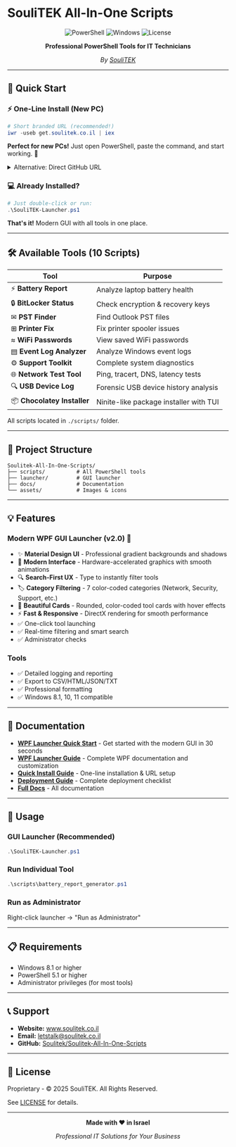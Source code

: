 # SouliTEK All-In-One Scripts

<div align="center">

![PowerShell](https://img.shields.io/badge/PowerShell-5.1%2B-blue?style=for-the-badge&logo=powershell)
![Windows](https://img.shields.io/badge/Windows-8.1%2B-0078D6?style=for-the-badge&logo=windows)
![License](https://img.shields.io/badge/License-Proprietary-red?style=for-the-badge)

**Professional PowerShell Tools for IT Technicians**

*By [SouliTEK](www.soulitek.co.il)*

</div>

---

## 🚀 Quick Start

### ⚡ One-Line Install (New PC)

```powershell
# Short branded URL (recommended!)
iwr -useb get.soulitek.co.il | iex
```

**Perfect for new PCs!** Just open PowerShell, paste the command, and start working. 🎉

<details>
<summary>Alternative: Direct GitHub URL</summary>

```powershell
# Direct from GitHub (no custom domain)
iwr -useb https://raw.githubusercontent.com/Soulitek/Soulitek-All-In-One-Scripts/main/Install-SouliTEK.ps1 | iex
```
</details>

### 💻 Already Installed?

```powershell
# Just double-click or run:
.\SouliTEK-Launcher.ps1
```

**That's it!** Modern GUI with all tools in one place.

---

## 🛠️ Available Tools (10 Scripts)

| Tool | Purpose |
|------|---------|
| ⚡ **Battery Report** | Analyze laptop battery health |
| 🔒 **BitLocker Status** | Check encryption & recovery keys |
| ✉ **PST Finder** | Find Outlook PST files |
| ⊞ **Printer Fix** | Fix printer spooler issues |
| ≈ **WiFi Passwords** | View saved WiFi passwords |
| ▤ **Event Log Analyzer** | Analyze Windows event logs |
| ⚙ **Support Toolkit** | Complete system diagnostics |
| 🌐 **Network Test Tool** | Ping, tracert, DNS, latency tests |
| 🔍 **USB Device Log** | Forensic USB device history analysis |
| 📦 **Chocolatey Installer** | Ninite-like package installer with TUI |

All scripts located in `./scripts/` folder.

---

## 📁 Project Structure

```
Soulitek-All-In-One-Scripts/
├── scripts/          # All PowerShell tools
├── launcher/         # GUI launcher
├── docs/             # Documentation
└── assets/           # Images & icons
```

---

## 💡 Features

### Modern WPF GUI Launcher (v2.0) 🎨
- ✨ **Material Design UI** - Professional gradient backgrounds and shadows
- 🎯 **Modern Interface** - Hardware-accelerated graphics with smooth animations
- 🔍 **Search-First UX** - Type to instantly filter tools
- 🏷️ **Category Filtering** - 7 color-coded categories (Network, Security, Support, etc.)
- 🎨 **Beautiful Cards** - Rounded, color-coded tool cards with hover effects
- ⚡ **Fast & Responsive** - DirectX rendering for smooth performance
- ✅ One-click tool launching
- ✅ Real-time filtering and smart search
- ✅ Administrator checks

### Tools
- ✅ Detailed logging and reporting
- ✅ Export to CSV/HTML/JSON/TXT
- ✅ Professional formatting
- ✅ Windows 8.1, 10, 11 compatible

---

## 📖 Documentation

- **[WPF Launcher Quick Start](docs/WPF_QUICK_START.md)** - Get started with the modern GUI in 30 seconds
- **[WPF Launcher Guide](docs/WPF_LAUNCHER_GUIDE.md)** - Complete WPF documentation and customization
- **[Quick Install Guide](docs/QUICK_INSTALL.md)** - One-line installation & URL setup
- **[Deployment Guide](docs/DEPLOYMENT_GUIDE.md)** - Complete deployment checklist
- **[Full Docs](docs/)** - All documentation

---

## 🔧 Usage

### GUI Launcher (Recommended)
```powershell
.\SouliTEK-Launcher.ps1
```

### Run Individual Tool
```powershell
.\scripts\battery_report_generator.ps1
```

### Run as Administrator
Right-click launcher → "Run as Administrator"

---

## 📋 Requirements

- Windows 8.1 or higher
- PowerShell 5.1 or higher
- Administrator privileges (for most tools)

---

## 📞 Support

- **Website:** www.soulitek.co.il
- **Email:** letstalk@soulitek.co.il
- **GitHub:** [Soulitek/Soulitek-All-In-One-Scripts](https://github.com/Soulitek/Soulitek-All-In-One-Scripts)

---

## 📄 License

Proprietary - © 2025 SouliTEK. All Rights Reserved.

See [LICENSE](LICENSE) for details.

---

<div align="center">

**Made with ❤️ in Israel**

*Professional IT Solutions for Your Business*

</div>
